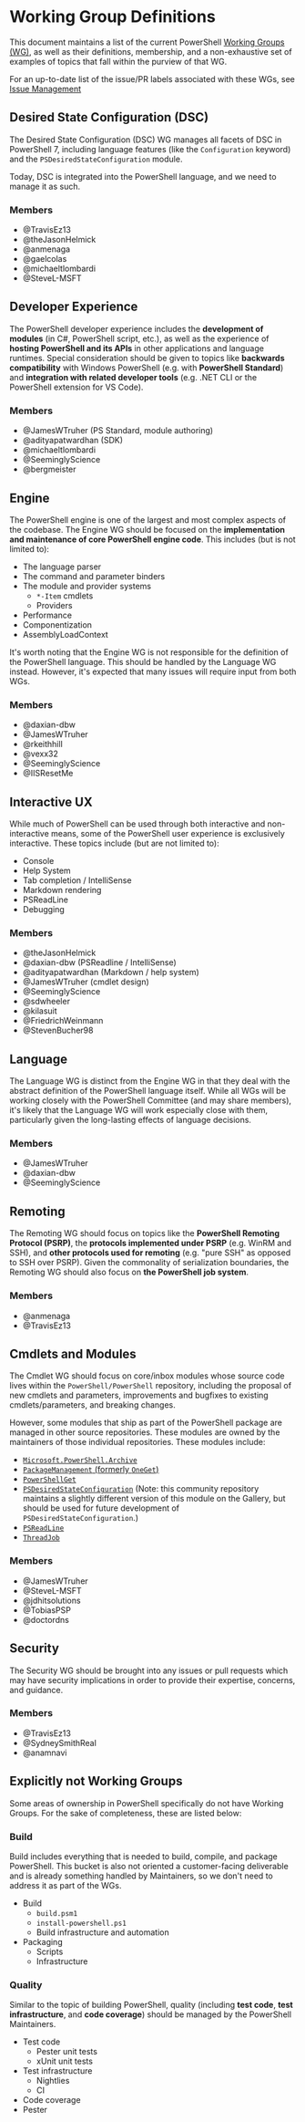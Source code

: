 # Working Group Definitions

This document maintains a list of the current PowerShell [Working Groups (WG)](working-group.md),
as well as their definitions, membership, and a non-exhaustive set of examples of topics that fall
within the purview of that WG.

For an up-to-date list of the issue/PR labels associated with these WGs,
see [Issue Management](../maintainers/issue-management.md)

## Desired State Configuration (DSC)

The Desired State Configuration (DSC) WG manages all facets of DSC in PowerShell 7,
including language features (like the `Configuration` keyword)
and the `PSDesiredStateConfiguration` module.

Today, DSC is integrated into the PowerShell language, and we need to manage it as such.

### Members

* @TravisEz13
* @theJasonHelmick
* @anmenaga
* @gaelcolas
* @michaeltlombardi
* @SteveL-MSFT

## Developer Experience

The PowerShell developer experience includes the **development of modules** (in C#, PowerShell script, etc.),
as well as the experience of **hosting PowerShell and its APIs** in other applications and language runtimes.
Special consideration should be given to topics like **backwards compatibility** with Windows PowerShell
(e.g. with **PowerShell Standard**) and **integration with related developer tools**
(e.g. .NET CLI or the PowerShell extension for VS Code).

### Members

* @JamesWTruher (PS Standard, module authoring)
* @adityapatwardhan (SDK)
* @michaeltlombardi
* @SeeminglyScience
* @bergmeister

## Engine

The PowerShell engine is one of the largest and most complex aspects of the codebase.
The Engine WG should be focused on the
**implementation and maintenance of core PowerShell engine code**.
This includes (but is not limited to):

* The language parser
* The command and parameter binders
* The module and provider systems
  * `*-Item` cmdlets
  * Providers
* Performance
* Componentization
* AssemblyLoadContext

It's worth noting that the Engine WG is not responsible for the definition of the PowerShell language.
This should be handled by the Language WG instead.
However, it's expected that many issues will require input from both WGs.

### Members

* @daxian-dbw
* @JamesWTruher
* @rkeithhill
* @vexx32
* @SeeminglyScience
* @IISResetMe

## Interactive UX

While much of PowerShell can be used through both interactive and non-interactive means,
some of the PowerShell user experience is exclusively interactive.
These topics include (but are not limited to):

* Console
* Help System
* Tab completion / IntelliSense
* Markdown rendering
* PSReadLine
* Debugging

### Members

* @theJasonHelmick
* @daxian-dbw (PSReadline / IntelliSense)
* @adityapatwardhan (Markdown / help system)
* @JamesWTruher (cmdlet design)
* @SeeminglyScience
* @sdwheeler
* @kilasuit
* @FriedrichWeinmann
* @StevenBucher98

## Language

The Language WG is distinct from the Engine WG in that they deal with the abstract definition
of the PowerShell language itself.
While all WGs will be working closely with the PowerShell Committee (and may share members),
it's likely that the Language WG will work especially close with them,
particularly given the long-lasting effects of language decisions.

### Members

* @JamesWTruher
* @daxian-dbw
* @SeeminglyScience

## Remoting

The Remoting WG should focus on topics like the **PowerShell Remoting Protocol (PSRP)**,
the **protocols implemented under PSRP** (e.g. WinRM and SSH),
and **other protocols used for remoting** (e.g. "pure SSH" as opposed to SSH over PSRP).
Given the commonality of serialization boundaries, the Remoting WG should also focus on
**the PowerShell job system**.

### Members

* @anmenaga
* @TravisEz13

## Cmdlets and Modules

The Cmdlet WG should focus on core/inbox modules whose source code lives within the
`PowerShell/PowerShell` repository,
including the proposal of new cmdlets and parameters, improvements and bugfixes to existing
cmdlets/parameters, and breaking changes.

However, some modules that ship as part of the PowerShell package are managed in other source repositories.
These modules are owned by the maintainers of those individual repositories.
These modules include:

* [`Microsoft.PowerShell.Archive`](https://github.com/PowerShell/Microsoft.PowerShell.Archive)
* [`PackageManagement` (formerly `OneGet`)](https://github.com/OneGet/oneget)
* [`PowerShellGet`](https://github.com/PowerShell/PowerShellGet)
* [`PSDesiredStateConfiguration`](https://github.com/PowerShell/xPSDesiredStateConfiguration)
  (Note: this community repository maintains a slightly different version of this module on the Gallery,
  but should be used for future development of `PSDesiredStateConfiguration`.)
* [`PSReadLine`](https://github.com/PowerShell/PSReadLine)
* [`ThreadJob`](https://github.com/PowerShell/Modules/tree/master/Modules/Microsoft.PowerShell.ThreadJob)

### Members

* @JamesWTruher
* @SteveL-MSFT
* @jdhitsolutions
* @TobiasPSP
* @doctordns

## Security

The Security WG should be brought into any issues or pull requests which may have security implications
in order to provide their expertise, concerns, and guidance.

### Members

* @TravisEz13
* @SydneySmithReal
* @anamnavi

## Explicitly not Working Groups

Some areas of ownership in PowerShell specifically do not have Working Groups.
For the sake of completeness, these are listed below:

### Build

Build includes everything that is needed to build, compile, and package PowerShell.
This bucket is also not oriented a customer-facing deliverable and is already something handled by Maintainers,
so we don't need to address it as part of the WGs.

* Build
  * `build.psm1`
  * `install-powershell.ps1`
  * Build infrastructure and automation
* Packaging
  * Scripts
  * Infrastructure

### Quality

Similar to the topic of building PowerShell, quality
(including **test code**, **test infrastructure**, and **code coverage**)
should be managed by the PowerShell Maintainers.

* Test code
  * Pester unit tests
  * xUnit unit tests
* Test infrastructure
  * Nightlies
  * CI
* Code coverage
* Pester

